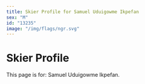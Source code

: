 ```yaml
---
title: Skier Profile for Samuel Uduigowme Ikpefan
sex: "M"
id: "13235"
image: "/img/flags/ngr.svg" 
---
```


# Skier Profile

This page is for: Samuel Uduigowme Ikpefan.
    